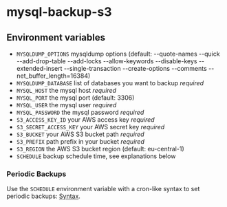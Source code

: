 # mysql-backup-s3

## Environment variables

- `MYSQLDUMP_OPTIONS` mysqldump options (default: --quote-names --quick --add-drop-table --add-locks --allow-keywords --disable-keys --extended-insert --single-transaction --create-options --comments --net_buffer_length=16384)
- `MYSQLDUMP_DATABASE` list of databases you want to backup *required*
- `MYSQL_HOST` the mysql host *required*
- `MYSQL_PORT` the mysql port (default: 3306)
- `MYSQL_USER` the mysql user *required*
- `MYSQL_PASSWORD` the mysql password *required*
- `S3_ACCESS_KEY_ID` your AWS access key *required*
- `S3_SECRET_ACCESS_KEY` your AWS secret key *required*
- `S3_BUCKET` your AWS S3 bucket path *required*
- `S3_PREFIX` path prefix in your bucket *required*
- `S3_REGION` the AWS S3 bucket region (default: eu-central-1)
- `SCHEDULE` backup schedule time, see explanations below

### Periodic Backups

Use the `SCHEDULE` environment variable with a cron-like syntax to set periodic backups: [Syntax](http://godoc.org/github.com/robfig/cron#hdr-Predefined_schedules).
